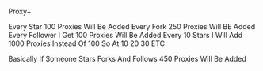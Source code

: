 Proxy+

Every Star 100 Proxies Will Be Added
Every Fork 250 Proxies Will BE Added
Every Follower I Get 100 Proxies Will Be Added
Every 10 Stars I Will Add 1000 Proxies Instead Of 100 So At 10 20 30 ETC



Basically If Someone Stars Forks And Follows 450 Proxies Will Be Added



